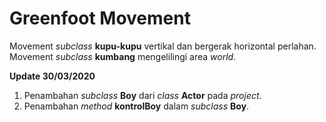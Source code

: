 # Greenfoot Movement

Movement *subclass* **kupu-kupu** vertikal dan bergerak horizontal perlahan.<br>
Movement *subclass* **kumbang** mengelilingi area *world*.

**Update 30/03/2020**
1. Penambahan *subclass* **Boy** dari *class* **Actor** pada *project*.
2. Penambahan *method* **kontrolBoy** dalam *subclass* **Boy**.